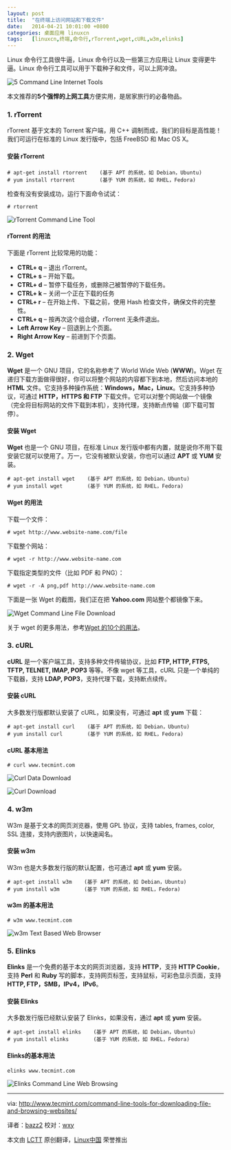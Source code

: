 ```yaml
---
layout: post
title:	"在终端上访问网站和下载文件"
date:	2014-04-21 10:01:00 +0800 
categories:	桌面应用 linuxcn 
tags:	[linuxcn,终端,命令行,rTorrent,wget,cURL,w3m,elinks]
---
```



Linux 命令行工具很牛逼，Linux 命令行以及一些第三方应用让 Linux 变得更牛逼。Linux 命令行工具可以用于下载种子和文件，可以上网冲浪。


![5 Command Line Internet Tools](/Asserts/Images/album/201404/21/100153wl5tgnto5ndohlhb.jpg)


本文推荐的**5个强悍的上网工具**方便实用，是居家旅行的必备物品。


### 1. rTorrent


rTorrent 基于文本的 Torrent 客户端，用 C++ 调制而成，我们的目标是高性能！我们可运行在标准的 Linux 发行版中，包括 FreeBSD 和 Mac OS X。


#### 安装 rTorrent



```
# apt-get install rtorrent    (基于 APT 的系统，如 Debian，Ubuntu)
# yum install rtorrent        (基于 YUM 的系统，如 RHEL，Fedora)

```

检查有没有安装成功，运行下面命令试试：



```
# rtorrent

```

![rTorrent Command Line Tool](/Asserts/Images/album/201404/21/100156iste36fmqzrf5rsp.jpeg)


#### rTorrent 的用法


下面是 rTorrent 比较常用的功能：


* **CTRL+ q** – 退出 rTorrent。
* **CTRL+ s** – 开始下载。
* **CTRL+ d** – 暂停下载任务，或删除己被暂停的下载任务。
* **CTRL+ k** – 关闭一个正在下载的任务
* **CTRL+ r** – 在开始上传、下载之前，使用 Hash 检查文件，确保文件的完整性。
* **CTRL+ q** – 按再次这个组合键，rTorrent 无条件退出。
* **Left Arrow Key** – 回退到上个页面。
* **Right Arrow Key** – 前进到下个页面。


### 2. Wget


**Wget** 是一个 GNU 项目，它的名称参考了 World Wide Web (**WWW**)。Wget 在递归下载方面做得很好，你可以将整个网站的内容都下到本地，然后访问本地的 **HTML** 文件。它支持多种操作系统：**Windows，Mac，Linux**。它支持多种协议，可通过 **HTTP，HTTPS 和 FTP** 下载文件。它可以对整个网站做一个镜像（完全将目标网站的文件下载到本机），支持代理，支持断点传输（即下载可暂停）。


#### 安装 Wget


**Wget** 也是一个 GNU 项目，在标准 Linux 发行版中都有内置，就是说你不用下载安装它就可以使用了。万一，它没有被默认安装，你也可以通过 **APT** 或 **YUM** 安装。



```
# apt-get install wget    (基于 APT 的系统，如 Debian，Ubuntu)
# yum install wget        (基于 YUM 的系统，如 RHEL，Fedora)

```

#### Wget 的用法


下载一个文件：



```
# wget http://www.website-name.com/file

```

下载整个网站：



```
# wget -r http://www.website-name.com

```

下载指定类型的文件（比如 PDF 和 PNG）：



```
# wget -r -A png,pdf http://www.website-name.com

```

下面是一张 Wget 的截图，我们正在把 **Yahoo.com** 网站整个都镜像下来。


![Wget Command Line File Download](/Asserts/Images/album/201404/21/100159yjqovs6f9hsqf0oz.jpeg)


关于 wget 的更多用法，参考[Wget 的10个的用法](http://www.tecmint.com/10-wget-command-examples-in-linux/)。


### 3. cURL


**cURL** 是一个客户端工具，支持多种文件传输协议，比如 **FTP, HTTP, FTPS, TFTP, TELNET, IMAP, POP3** 等等。不像 wget 等工具，cURL 只是一个单纯的下载器，支持 **LDAP, POP3**，支持代理下载，支持断点续传。


#### 安装 cURL


大多数发行版都默认安装了 cURL，如果没有，可通过 **apt** 或 **yum** 下载：



```
# apt-get install curl    (基于 APT 的系统，如 Debian，Ubuntu)
# yum install curl        (基于 YUM 的系统，如 RHEL，Fedora)

```

#### cURL 基本用法



```
# curl www.tecmint.com

```

![Curl Data Download](/Asserts/Images/album/201404/21/100201o82qfh88wh1ff0i2.jpeg)


![Curl Download](/Asserts/Images/album/201404/21/100204gjagpasa8gkkzrqa.jpeg)


### 4. w3m


W3m 是基于文本的网页浏览器，使用 GPL 协议，支持 tables, frames, color, SSL 连接，支持内嵌图片，以快速闻名。


#### 安装 w3m


W3m 也是大多数发行版的默认配置，也可通过 **apt** 或 **yum** 安装。



```
# apt-get install w3m    (基于 APT 的系统，如 Debian，Ubuntu)
# yum install w3m        (基于 YUM 的系统，如 RHEL，Fedora)

```

#### w3m 的基本用法



```
# w3m www.tecmint.com

```

![w3m Text Based Web Browser](/Asserts/Images/album/201404/21/100207j1zii1f1p8l0vzhf.jpeg)


### 5. Elinks


**Elinks** 是一个免费的基于本文的网页浏览器，支持 **HTTP**，支持 **HTTP Cookie**，支持 **Perl** 和 **Ruby** 写的脚本，支持网页标签，支持鼠标，可彩色显示页面，支持 **HTTP, FTP，SMB，IPv4，IPv6**。


#### 安装 Elinks


大多数发行版已经默认安装了 Elinks，如果没有，通过 **apt** 或 **yum** 安装。



```
# apt-get install elinks    (基于 APT 的系统，如 Debian，Ubuntu)
# yum install elinks        (基于 YUM 的系统，如 RHEL，Fedora)

```

#### Elinks的基本用法



```
elinks www.tecmint.com
```

 


![Elinks Command Line Web Browsing](/Asserts/Images/album/201404/21/100210bfthl75dod7q5253.jpeg)




---


via: <http://www.tecmint.com/command-line-tools-for-downloading-file-and-browsing-websites/>


译者：[bazz2](https://github.com/bazz2) 校对：[wxy](https://github.com/%E6%A0%A1%E5%AF%B9%E8%80%85ID)


本文由 [LCTT](https://github.com/LCTT/TranslateProject) 原创翻译，[Linux中国](http://linux.cn/) 荣誉推出
